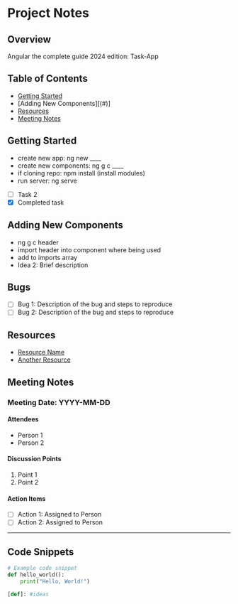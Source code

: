 # Project Notes

## Overview
Angular the complete guide 2024 edition: Task-App

## Table of Contents
- [Getting Started](#)
- [Adding New Components][(#)]
- [Resources](#resources)
- [Meeting Notes](#meeting-notes)

## Getting Started
- create new app: ng new ____
- create new components: ng g c ____
- if cloning repo: npm install (install modules)
- run server: ng serve
- [ ] Task 2
- [x] Completed task

## Adding New Components
- ng g c header
- import header into component where being used
- add to imports array
- Idea 2: Brief description

## Bugs
- [ ] Bug 1: Description of the bug and steps to reproduce
- [ ] Bug 2: Description of the bug and steps to reproduce

## Resources
- [Resource Name](URL)
- [Another Resource](URL)

## Meeting Notes

### Meeting Date: YYYY-MM-DD
#### Attendees
- Person 1
- Person 2

#### Discussion Points
1. Point 1
2. Point 2

#### Action Items
- [ ] Action 1: Assigned to Person
- [ ] Action 2: Assigned to Person

---

## Code Snippets
```python
# Example code snippet
def hello_world():
    print("Hello, World!")

[def]: #ideas
